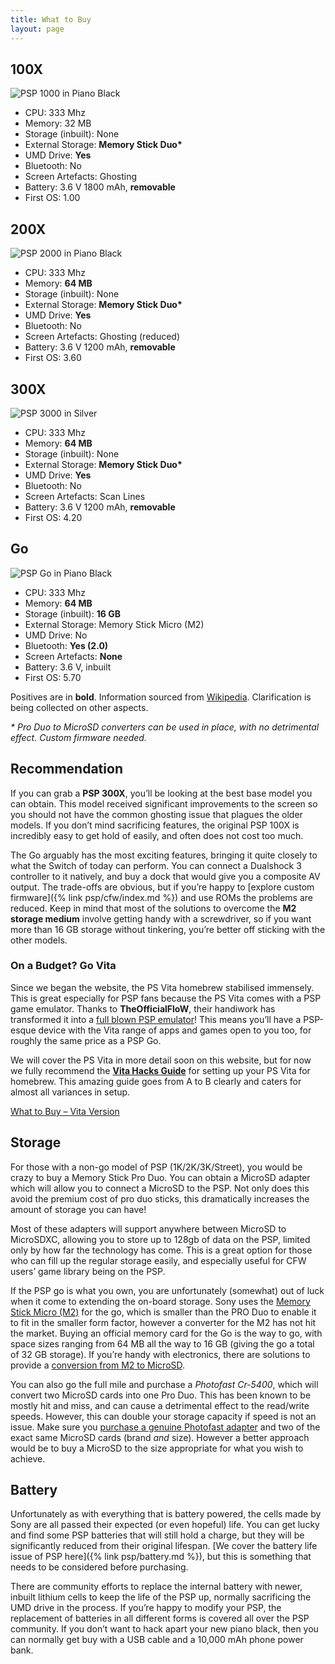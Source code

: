 ```yaml
---
title: What to Buy
layout: page
---
```


<div class="container rt-columncase">
<div class="row align-items-start">

<div class="col" markdown="1">

## 100X

![PSP 1000 in Piano Black](/assets/img/PSP-1000.webp)

* CPU: 333 Mhz
* Memory: 32 MB
* Storage (inbuilt): None
* External Storage: **Memory Stick Duo\***
* UMD Drive: **Yes**
* Bluetooth: No
* Screen Artefacts: Ghosting
* Battery: 3.6 V 1800 mAh, **removable**
* First OS: 1.00

</div><div class="col" markdown="1">

## 200X

![PSP 2000 in Piano Black](/assets/img/PSP-2000.webp)

* CPU: 333 Mhz
* Memory: **64 MB**
* Storage (inbuilt): None
* External Storage: **Memory Stick Duo\***
* UMD Drive: **Yes**
* Bluetooth: No
* Screen Artefacts: Ghosting (reduced)
* Battery: 3.6 V 1200 mAh, **removable**
* First OS: 3.60

</div><div class="col" markdown="1">

## 300X

![PSP 3000 in Silver](/assets/img/PSP-3000-Silver.webp)

* CPU: 333 Mhz
* Memory: **64 MB**
* Storage (inbuilt): None
* External Storage: **Memory Stick Duo\***
* UMD Drive: **Yes**
* Bluetooth: No
* Screen Artefacts: Scan Lines
* Battery: 3.6 V 1200 mAh, **removable**
* First OS: 4.20

</div><div class="col" markdown="1">

## Go

![PSP Go in Piano Black](/assets/img/PSP-Go.webp)

* CPU: 333 Mhz
* Memory: **64 MB**
* Storage (inbuilt): **16 GB**
* External Storage: Memory Stick Micro (M2)
* UMD Drive: No
* Bluetooth: **Yes (2.0)**
* Screen Artefacts: **None**
* Battery: 3.6 V, inbuilt
* First OS: 5.70

</div>

</div>
</div>

Positives are in **bold**. Information sourced from [Wikipedia](https://en.wikipedia.org/wiki/PlayStation_Portable). Clarification is being collected on other aspects.

_\* Pro Duo to MicroSD converters can be used in place, with no detrimental effect. Custom firmware needed._

## Recommendation

If you can grab a **PSP 300X**, you’ll be looking at the best base model you can obtain. This model received significant improvements to the screen so you should not have the common ghosting issue that plagues the older models. If you don’t mind sacrificing features, the original PSP 100X is incredibly easy to get hold of easily, and often does not cost too much.

The Go arguably has the most exciting features, bringing it quite closely to what the Switch of today can perform. You can connect a Dualshock 3 controller to it natively, and buy a dock that would give you a composite AV output. The trade-offs are obvious, but if you’re happy to [explore custom firmware]({% link psp/cfw/index.md %}) and use ROMs the problems are reduced. Keep in mind that most of the solutions to overcome the **M2 storage medium** involve getting handy with a screwdriver, so if you want more than 16 GB storage without tinkering, you’re better off sticking with the other models.

### On a Budget? Go Vita

Since we began the website, the PS Vita homebrew stabilised immensely. This is great especially for PSP fans because the PS Vita comes with a PSP game emulator. Thanks to **TheOfficialFloW**, their handiwork has transformed it into a [full blown PSP emulator](https://github.com/TheOfficialFloW/Adrenaline)! This means you’ll have a PSP-esque device with the Vita range of apps and games open to you too, for roughly the same price as a PSP Go.

We will cover the PS Vita in more detail soon on this website, but for now we fully recommend the **[Vita Hacks Guide](https://vita.hacks.guide/)** for setting up your PS Vita for homebrew. This amazing guide goes from A to B clearly and caters for almost all variances in setup.

<div class="text-center">
	<p class="rt-button"><a href="{% link psvita/what-to-buy.md %}">What to Buy – Vita Version</a></p>
</div>

## Storage

For those with a non-go model of PSP (1K/2K/3K/Street), you would be crazy to buy a Memory Stick Pro Duo. You can obtain a MicroSD adapter which will allow you to connect a MicroSD to the PSP. Not only does this avoid the premium cost of pro duo sticks, this dramatically increases the amount of storage you can have!

Most of these adapters will support anywhere between MicroSD to MicroSDXC, allowing you to store up to 128gb of data on the PSP, limited only by how far the technology has come. This is a great option for those who can fill up the regular storage easily, and especially useful for CFW users’ game library being on the PSP.

If the PSP go is what you own, you are unfortunately (somewhat) out of luck when it come to extending the on-board storage. Sony uses the [Memory Stick Micro (M2)](https://en.wikipedia.org/wiki/Memory_Stick#Memory_Stick_Micro_.28M2.29) for the go, which is smaller than the PRO Duo to enable it to fit in the smaller form factor, however a converter for the M2 has not hit the market. Buying an official memory card for the Go is the way to go, with space sizes ranging from 64 MB all the way to 16 GB (giving the go a total of 32 GB storage). If you’re handy with electronics, there are solutions to provide a [conversion from M2 to MicroSD](https://www.neogaf.com/threads/psp-go-memory-adapter-now-available-use-micro-sd-on-psp-go.1444277/).

You can also go the full mile and purchase a _Photofast Cr-5400_, which will convert two MicroSD cards into one Pro Duo. This has been known to be mostly hit and miss, and can cause a detrimental effect to the read/write speeds. However, this can double your storage capacity if speed is not an issue. Make sure you [purchase a genuine Photofast adapter](http://www.photofast.com/home/products/memory-card-adapter/cr-5400/) and two of the exact same MicroSD cards (brand _and_ size). However a better approach would be to buy a MicroSD to the size appropriate for what you wish to achieve.

## Battery

Unfortunately as with everything that is battery powered, the cells made by Sony are all passed their expected (or even hopeful) life. You can get lucky and find some PSP batteries that will still hold a charge, but they will be significantly reduced from their original lifespan. [We cover the battery life issue of PSP here]({% link psp/battery.md %}), but this is something that needs to be considered before purchasing.

There are community efforts to replace the internal battery with newer, inbuilt lithium cells to keep the life of the PSP up, normally sacrificing the UMD drive in the process. If you’re happy to modify your PSP, the replacement of batteries in all different forms is covered all over the PSP community. If you don’t want to hack apart your new piano black, then you can normally get buy with a USB cable and a 10,000 mAh phone power bank.
